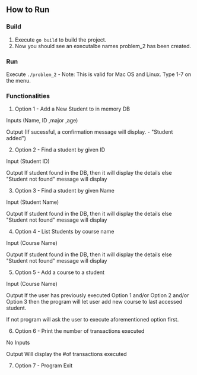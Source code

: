 ## How to Run

### Build 

1. Execute ```go build``` to build the project. 
2. Now you should see an executalbe names problem_2 has been created.

### Run

Execute ```./problem_2``` - Note: This is valid for Mac OS and Linux. Type 1-7 on the menu.

### Functionalities

1. Option 1 - Add a New Student to in memory DB

Inputs (Name, ID ,major ,age) 

Output (If sucessful, a confirmation message will display. - "Student <name> added")

2. Option 2 - Find a student by given ID

Input (Student ID)

Output If student found in the DB, then it will display the details else "Student not found" message will display

3. Option 3 - Find a student by given Name

Input (Student Name)

Output If student found in the DB, then it will display the details else "Student not found" message will display

4. Option 4 - List Students by course name

Input (Course Name)

Output  If student found in the DB, then it will display the details else "Student not found" message will display

5. Option 5 - Add a course to a student

Input (Course Name)

Output If the user has previously executed Option 1 and/or Option 2 and/or Option 3 then the program will let user add new course to last accessed student.

If not program will ask the user to execute aforementioned option first.

6. Option 6 - Print the number of transactions executed

No Inputs

Output Will display the #of transactions executed

7. Option 7 - Program Exit







